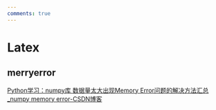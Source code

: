 ```yaml
---
comments: true
---
```


# Latex

## merryerror
[Python学习：numpy库 数据量太大出现Memory Error问题的解决方法汇总_numpy memory error-CSDN博客](https://blog.csdn.net/qq_41780295/article/details/89677453)